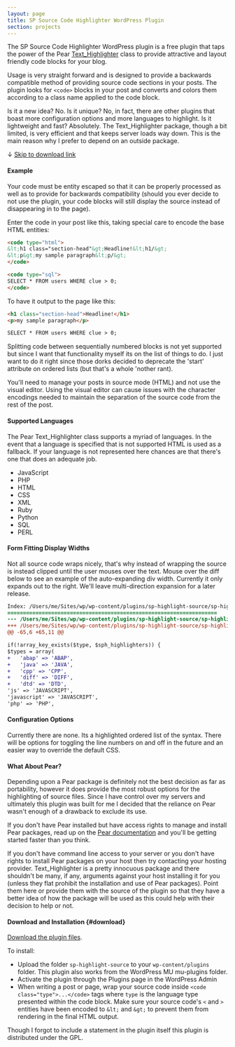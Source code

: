 ```yaml
---
layout: page
title: SP Source Code Highlighter WordPress Plugin
section: projects
---
```


The SP Source Code Highlighter WordPress plugin is a free plugin that taps the power of the Pear <a href="http://pear.php.net/package/Text_Highlighter" title="Pear Text_Highlighter class">Text_Highlighter</a> class to provide attractive and layout friendly code blocks for your blog.

Usage is very straight forward and is designed to provide a backwards compatible method of providing source code sections in your posts. The plugin looks for `<code>` blocks in your post and converts and colors them according to a class name applied to the code block.

Is it a new idea? No. Is it unique? No, in fact, there are other plugins that boast more configuration options and more languages to highlight. Is it lightweight and fast? Absolutely. The Text_Highlighter package, though a bit limited, is very efficient and that keeps server loads way down. This is the main reason why I prefer to depend on an outside package.

<p>&#x2193; <a href="#download">Skip to download link</a></p>

#### Example

Your code must be entity escaped so that it can be properly processed as well as to provide for backwards compatibility (should you ever decide to not use the plugin, your code blocks will still display the source instead of disappearing in to the page).

Enter the code in your post like this, taking special care to encode the base HTML entities:

``` html
<code type="html">
&lt;h1 class="section-head"&gt;Headline!&lt;h1/&gt;
&lt;p&gt;my sample paragraph&lt;p/&gt;
</code>

<code type="sql">
SELECT * FROM users WHERE clue > 0;
</code>
```

To have it output to the page like this:

``` html
<h1 class="section-head">Headline!</h1>
<p>my sample paragraph</p>

SELECT * FROM users WHERE clue > 0;
```

Splitting code between sequentially numbered blocks is not yet supported but since I want that functionality myself its on the list of things to do. I just want to do it right since those dorks decided to deprecate the 'start' attribute on ordered lists (but that's a whole 'nother rant).

You'll need to manage your posts in source mode (HTML) and not use the visual editor. Using the visual editor can cause issues with the character encodings needed to maintain the separation of the source code from the rest of the post.

#### Supported Languages
The Pear Text_Highlighter class supports a myriad of languages. In the event that a language is specified that is not supported HTML is used as a fallback. If your language is not represented here chances are that there's one that does an adequate job.

- JavaScript
- PHP
- HTML
- CSS
- XML
- Ruby
- Python
- SQL
- PERL

#### Form Fitting Display Widths

Not all source code wraps nicely, that's why instead of wrapping the source is instead clipped until the user mouses over the text. Mouse over the diff below to see an example of the auto-expanding div width. Currently it only expands out to the right. We'll leave multi-direction expansion for a later release.

``` diff
Index: /Users/me/Sites/wp/wp-content/plugins/sp-highlight-source/sp-highlight-source.php
===================================================================
--- /Users/me/Sites/wp/wp-content/plugins/sp-highlight-source/sp-highlight-source.php	(revision 9)
+++ /Users/me/Sites/wp/wp-content/plugins/sp-highlight-source/sp-highlight-source.php	(working copy)
@@ -65,6 +65,11 @@

if(!array_key_exists($type, $sph_highlighters)) {
$types = array(
+	'abap' => 'ABAP',
+	'java' => 'JAVA',
+	'cpp' => 'CPP',
+	'diff' => 'DIFF',
+	'dtd' => 'DTD',
'js' => 'JAVASCRIPT',
'javascript' => 'JAVASCRIPT',
'php' => 'PHP',
```

#### Configuration Options

Currently there are none. Its a highlighted ordered list of the syntax. There will be options for toggling the line numbers on and off in the future and an easier way to override the default CSS.

#### What About Pear?

Depending upon a Pear package is definitely not the best decision as far as portability, however it does provide the most robust options for the highlighting of source files. Since I have control over my servers and ultimately this plugin was built for me I decided that the reliance on Pear wasn't enough of a drawback to exclude its use.

If you don't have Pear installed but have access rights to manage and install Pear packages, read up on the <a href="http://pear.php.net/manual/en/installation.php">Pear documentation</a> and you'll be getting started faster than you think.

If you don't have command line access to your server or you don't have rights to install Pear packages on your host then try contacting your hosting provider. Text_Highlighter is a pretty innocuous package and there shouldn't be many, if any, arguments against your host installing it for you (unless they flat prohibit the installation and use of Pear packages). Point them here or provide them with the source of the plugin so that they have a better idea of how the package will be used as this could help with their decision to help or not.

#### Download and Installation {#download}

<a href="http://top-frog.com/wp/wp-content/uploads/2009/07/sp-highlight-source-0.5.zip">Download the plugin files</a>.

To install:

- Upload the folder `sp-highlight-source` to your `wp-content/plugins` folder. This plugin also works from the WordPress MU mu-plugins folder.
- Activate the plugin through the Plugins page in the WordPress Admin
- When writing a post or page, wrap your source code inside `<code class="type">...</code>` tags where `type` is the language type presented within the code block. Make sure your source code's `<` and `>` entities have been encoded to `&lt;` and `&gt;` to prevent them from rendering in the final HTML output. 

Though I forgot to include a statement in the plugin itself this plugin is distributed under the GPL.
